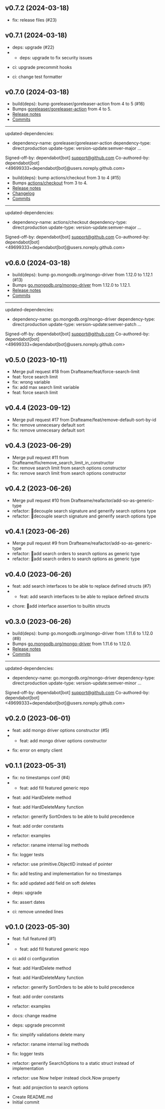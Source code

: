 ## v0.7.2 (2024-03-18)


- fix: release files (#23)

## v0.7.1 (2024-03-18)


- deps: upgrade (#22)
- * deps: upgrade to fix security issues

* ci: upgrade precommit hooks

* ci: change test formatter

## v0.7.0 (2024-03-18)


- build(deps): bump goreleaser/goreleaser-action from 4 to 5 (#16)
- Bumps [goreleaser/goreleaser-action](https://github.com/goreleaser/goreleaser-action) from 4 to 5.
- [Release notes](https://github.com/goreleaser/goreleaser-action/releases)
- [Commits](https://github.com/goreleaser/goreleaser-action/compare/v4...v5)

---
updated-dependencies:
- dependency-name: goreleaser/goreleaser-action
  dependency-type: direct:production
  update-type: version-update:semver-major
...

Signed-off-by: dependabot[bot] <support@github.com>
Co-authored-by: dependabot[bot] <49699333+dependabot[bot]@users.noreply.github.com>
- build(deps): bump actions/checkout from 3 to 4 (#15)
- Bumps [actions/checkout](https://github.com/actions/checkout) from 3 to 4.
- [Release notes](https://github.com/actions/checkout/releases)
- [Changelog](https://github.com/actions/checkout/blob/main/CHANGELOG.md)
- [Commits](https://github.com/actions/checkout/compare/v3...v4)

---
updated-dependencies:
- dependency-name: actions/checkout
  dependency-type: direct:production
  update-type: version-update:semver-major
...

Signed-off-by: dependabot[bot] <support@github.com>
Co-authored-by: dependabot[bot] <49699333+dependabot[bot]@users.noreply.github.com>

## v0.6.0 (2024-03-18)


- build(deps): bump go.mongodb.org/mongo-driver from 1.12.0 to 1.12.1 (#13)
- Bumps [go.mongodb.org/mongo-driver](https://github.com/mongodb/mongo-go-driver) from 1.12.0 to 1.12.1.
- [Release notes](https://github.com/mongodb/mongo-go-driver/releases)
- [Commits](https://github.com/mongodb/mongo-go-driver/compare/v1.12.0...v1.12.1)

---
updated-dependencies:
- dependency-name: go.mongodb.org/mongo-driver
  dependency-type: direct:production
  update-type: version-update:semver-patch
...

Signed-off-by: dependabot[bot] <support@github.com>
Co-authored-by: dependabot[bot] <49699333+dependabot[bot]@users.noreply.github.com>

## v0.5.0 (2023-10-11)


- Merge pull request #18 from Drafteame/feat/force-search-limit
- feat: force search limit
- fix: wrong variable
- fix: add max search limit variable
- feat: force search limit

## v0.4.4 (2023-09-12)


- Merge pull request #17 from Drafteame/feat/remove-default-sort-by-id
- fix: remove unnecesary default sort
- fix: remove unnecesary default sort

## v0.4.3 (2023-06-29)


- Merge pull request #11 from Drafteame/fix/remove_search_limit_in_constructor
- fix: remove search limit from search options constructor
- fix: remove search limit from search options constructor

## v0.4.2 (2023-06-26)


- Merge pull request #10 from Drafteame/reafactor/add-so-as-generic-type
- refactor: decouple search signature and generify search options type
- refactor: decouple search signature and generify search options type

## v0.4.1 (2023-06-26)


- Merge pull request #9 from Drafteame/reafactor/add-so-as-generic-type
- refactor: add search orders to search options as generic type
- refactor: add search orders to search options as generic type

## v0.4.0 (2023-06-26)


- feat: add search interfaces to be able to replace defined structs (#7)
- * feat: add search interfaces to be able to replace defined structs

* chore: add interface assertion to builtin structs

## v0.3.0 (2023-06-26)


- build(deps): bump go.mongodb.org/mongo-driver from 1.11.6 to 1.12.0 (#8)
- Bumps [go.mongodb.org/mongo-driver](https://github.com/mongodb/mongo-go-driver) from 1.11.6 to 1.12.0.
- [Release notes](https://github.com/mongodb/mongo-go-driver/releases)
- [Commits](https://github.com/mongodb/mongo-go-driver/compare/v1.11.6...v1.12.0)

---
updated-dependencies:
- dependency-name: go.mongodb.org/mongo-driver
  dependency-type: direct:production
  update-type: version-update:semver-minor
...

Signed-off-by: dependabot[bot] <support@github.com>
Co-authored-by: dependabot[bot] <49699333+dependabot[bot]@users.noreply.github.com>

## v0.2.0 (2023-06-01)


- feat: add mongo driver options constructor (#5)
- * feat: add mongo driver options constructor

* fix: error on empty client

## v0.1.1 (2023-05-31)


- fix: no timestamps conf (#4)
- * feat: add fill featured generic repo

* feat: add HardDelete method

* feat: add HardDeleteMany function

* refactor: generify SortOrders to be able to build precedence

* feat: add order constants

* refactor: examples

* refactor: raname internal log methods

* fix: logger tests

* refactor: use primitive.ObjectID instead of pointer

* fix: add testing and implementation for no timestamps

* fix: add updated add field on soft deletes

* deps: upgrade

* fix: assert dates

* ci: remove unneded lines

## v0.1.0 (2023-05-30)


- feat: full featured (#1)
- * feat: add fill featured generic repo

* ci: add ci configuration

* feat: add HardDelete method

* feat: add HardDeleteMany function

* refactor: generify SortOrders to be able to build precedence

* feat: add order constants

* refactor: examples

* docs: change readme

* deps: upgrade precommit

* fix: simplify validations delete many

* refactor: raname internal log methods

* fix: logger tests

* refactor: generify SearchOptions to a static struct instead of implementation

* refactor: use Now helper instead clock.Now property

* feat: add projection to search options
- Create README.md
- Initial commit
